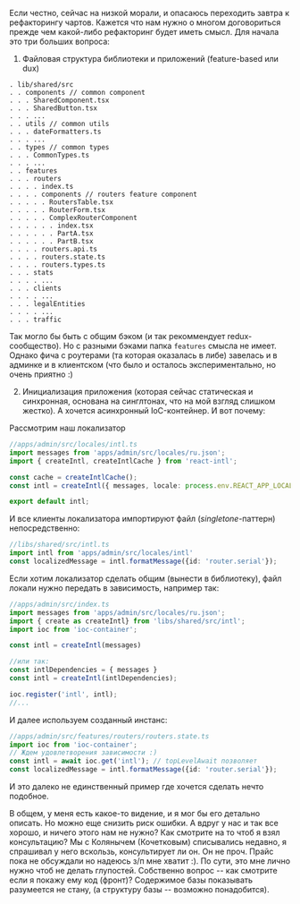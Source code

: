 

Если честно, сейчас на низкой морали, и опасаюсь переходить завтра к рефакторингу чартов. Кажется что нам нужно о многом договориться прежде чем какой-либо рефакторинг будет иметь смысл. Для начала это три больших вопроса:

1. Файловая структура библиотеки и приложений (feature-based или dux)
```
. lib/shared/src
. . components // common component
. . . SharedComponent.tsx
. . . SharedButton.tsx
. . . ...
. . utils // common utils
. . . dateFormatters.ts
. . . ...
. . types // common types
. . . CommonTypes.ts
. . . ...
. . features
. . . routers
. . . . index.ts
. . . . components // routers feature component
. . . . . RoutersTable.tsx
. . . . . RouterForm.tsx
. . . . . ComplexRouterComponent
. . . . . . index.tsx
. . . . . . PartA.tsx
. . . . . . PartB.tsx
. . . . routers.api.ts
. . . . routers.state.ts
. . . . routers.types.ts
. . . stats
. . . . ...
. . . clients
. . . . ...
. . . legalEntities
. . . . ...
. . . traffic
```
Так могло бы быть с общим бэком (и так рекоммендует redux-сообщество). Но с разными бэками папка `features` смысла не имеет. Однако фича с роутерами (та которая оказалась в либе) завелась и в админке и в клиентском (что было и осталось экспериментально, но очень приятно :)


2. Инициализация приложения (которая сейчас статическая и синхронная, основана на синглтонах, что на мой взгляд слишком жестко). А хочется асинхронный IoC-контейнер. И вот почему:

Рассмотрим наш локализатор
```typescript
//apps/admin/src/locales/intl.ts
import messages from 'apps/admin/src/locales/ru.json';
import { createIntl, createIntlCache } from 'react-intl';

const cache = createIntlCache();
const intl = createIntl({ messages, locale: process.env.REACT_APP_LOCALE ?? 'en' }, cache);

export default intl;
```
И все клиенты локализатора импортируют файл (*singletone*-паттерн) непосредственно:
```typescript
//libs/shared/src/intl.ts
import intl from 'apps/admin/src/locales/intl'
const localizedMessage = intl.formatMessage({id: 'router.serial'});
```

Если хотим локализатор сделать общим (вынести в библиотеку), файл локали нужно передать в зависимость, например так:
```typescript
//apps/admin/src/index.ts
import messages from 'apps/admin/src/locales/ru.json';
import { create as createIntl} from 'libs/shared/src/intl';
import ioc from 'ioc-container';

const intl = createIntl(messages) 

//или так:
const intlDependencies = { messages } 
const intl = createIntl(intlDependencies);

ioc.register('intl', intl);
//...
```

И далее используем созданный инстанс:
```typescript
//apps/admin/src/features/routers/routers.state.ts
import ioc from 'ioc-container';
// Ждем удовлетворения зависимости :)
const intl = await ioc.get('intl'); // topLevelAwait позволяет
const localizedMessage = intl.formatMessage({id: 'router.serial'});
```
И это далеко не единственный пример где хочется сделать нечто подобное.

В общем, у меня есть какое-то видение, и я мог бы его детально описать. Но можно еще снизить риск ошибки. А вдруг у нас и так все хорошо, и ничего этого нам не нужно? Как смотрите на то чтоб я взял консультацию? Мы с Колянычем (Кочетковым) списывались недавно, я спрашивал у него вскользь, консультирует ли он. Он не проч. Прайс пока не обсуждали но надеюсь з/п мне хватит :). По сути, это мне лично нужно чтоб не делать глупостей. Собственно вопрос -- как смотрите если я покажу ему код (фронт)? Содержимое базы показывать разумеется не стану, (а структуру базы -- возможно понадобится).
